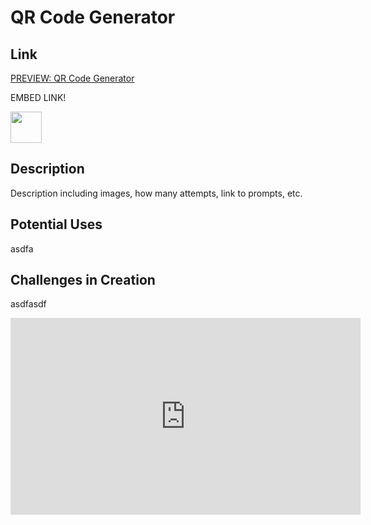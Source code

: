 # QR Code Generator

## Link

[PREVIEW: QR Code Generator](https://corydave.github.io/websitetest/claude/qr/)

EMBED LINK!

<img src="https://raw.githubusercontent.com/FortAwesome/Font-Awesome/6.x/svgs/solid/crown.svg" width="50" height="50">

## Description

Description including images, how many attempts, link to prompts, etc.

## Potential Uses

asdfa

## Challenges in Creation

asdfasdf


  <iframe width="560" height="315" src="https://www.youtube.com/embed/ix0uXtj_eBU?si=gA58hd8_3C_NtIOE" title="YouTube video player" frameborder="0" allow="accelerometer; autoplay; clipboard-write; encrypted-media; gyroscope; picture-in-picture; web-share" referrerpolicy="strict-origin-when-cross-origin" allowfullscreen></iframe>

